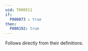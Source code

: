 ```yaml
---
uid: T000511
if:
  P000073 : true
then:
  P000192: true
---
```


Follows directly from their definitions.